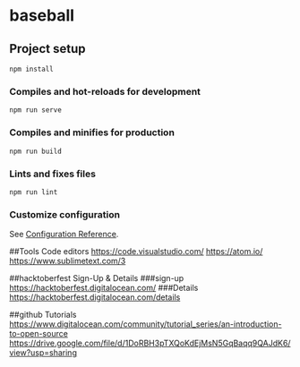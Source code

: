 # baseball

## Project setup
```
npm install
```

### Compiles and hot-reloads for development
```
npm run serve
```

### Compiles and minifies for production
```
npm run build
```

### Lints and fixes files
```
npm run lint
```

### Customize configuration
See [Configuration Reference](https://cli.vuejs.org/config/).

##Tools
Code editors
https://code.visualstudio.com/
https://atom.io/
https://www.sublimetext.com/3

##hacktoberfest Sign-Up & Details
###sign-up
https://hacktoberfest.digitalocean.com/
###Details
https://hacktoberfest.digitalocean.com/details

##github Tutorials
https://www.digitalocean.com/community/tutorial_series/an-introduction-to-open-source
https://drive.google.com/file/d/1DoRBH3pTXQoKdEjMsN5GqBaqq9QAJdK6/view?usp=sharing

